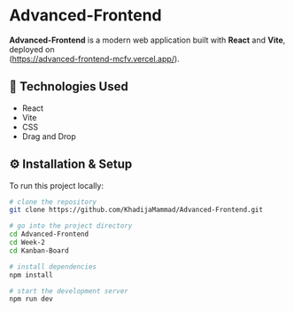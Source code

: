 # Advanced-Frontend

**Advanced-Frontend** is a modern web application built with **React** and **Vite**, deployed on  
(https://advanced-frontend-mcfv.vercel.app/).

## 🧩 Technologies Used

- React  
- Vite  
- CSS
- Drag and Drop 
 

## ⚙️ Installation & Setup

To run this project locally:

```bash
# clone the repository
git clone https://github.com/KhadijaMammad/Advanced-Frontend.git

# go into the project directory
cd Advanced-Frontend
cd Week-2
cd Kanban-Board

# install dependencies
npm install  

# start the development server
npm run dev


